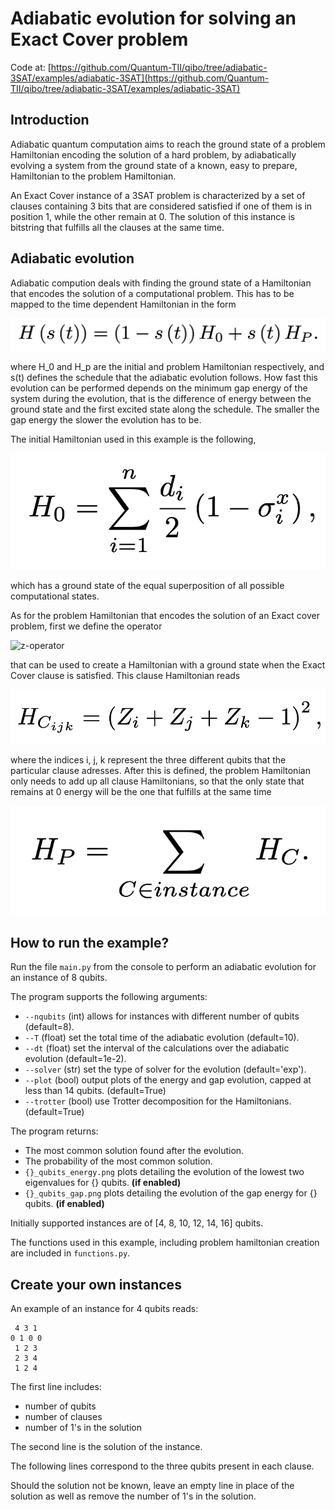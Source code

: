 # Adiabatic evolution for solving an Exact Cover problem

Code at: [https://github.com/Quantum-TII/qibo/tree/adiabatic-3SAT/examples/adiabatic-3SAT](https://github.com/Quantum-TII/qibo/tree/adiabatic-3SAT/examples/adiabatic-3SAT)

## Introduction

Adiabatic quantum computation aims to reach the ground state of a problem Hamiltonian encoding the solution of a hard problem, by adiabatically evolving a system from the ground state of a known, easy to prepare, Hamiltonian to the problem Hamiltonian.

An Exact Cover instance of a 3SAT problem is characterized by a set of clauses containing 3 bits that are considered satisfied if one of them is in position 1, while the other remain at 0. The solution of this instance is bitstring that fulfills all the clauses at the same time.

## Adiabatic evolution

Adiabatic compution deals with finding the ground state of a Hamiltonian that encodes the solution of a computational problem. This has to be mapped to the time dependent Hamiltonian in the form

![hamiltonian](images/H.png)

where H_0 and H_p are the initial and problem Hamiltonian respectively, and s(t) defines the schedule that the adiabatic evolution follows. How fast this evolution can be performed depends on the minimum gap energy of the system during the evolution, that is the difference of energy between the ground state and the first excited state along the schedule. The smaller the gap energy the slower the evolution has to be.

The initial Hamiltonian used in this example is the following, 

![initial-hamiltonian](images/h0.png)

which has a ground state of the equal superposition of all possible computational states.

As for the problem Hamiltonian that encodes the solution of an Exact cover problem, first we define the operator

![z-operator](images/z.png)

that can be used to create a Hamiltonian with a ground state when the Exact Cover clause is satisfied. This clause Hamiltonian reads

![clause-hamiltonian](images/hc.png)

where the indices i, j, k represent the three different qubits that the particular clause adresses. After this is defined, the problem Hamiltonian only needs to add up all clause Hamiltonians, so that the only state that remains at 0 energy will be the one that fulfills at the same time

![problem-hamiltonain](images/hp.png)


## How to run the example?

Run the file `main.py` from the console to perform an adiabatic evolution for an instance of 8 qubits.

The program supports the following arguments:

- `--nqubits` (int) allows for instances with different number of qubits (default=8).
- `--T` (float) set the total time of the adiabatic evolution (default=10).
- `--dt` (float) set the interval of the calculations over the adiabatic evolution (default=1e-2).
- `--solver` (str) set the type of solver for the evolution (default='exp').
- `--plot` (bool) output plots of the energy and gap evolution, capped at less than 14 qubits. (default=True)
- `--trotter` (bool) use Trotter decomposition for the Hamiltonians. (default=True)

The program returns:

- The most common solution found after the evolution.
- The probability of the most common solution.
- `{}_qubits_energy.png` plots detailing the evolution of the lowest two eigenvalues for {} qubits. **(if enabled)**
- `{}_qubits_gap.png` plots detailing the evolution of the gap energy for {} qubits. **(if enabled)**

Initially supported instances are of [4, 8, 10, 12, 14, 16] qubits.

The functions used in this example, including problem hamiltonian creation are included in `functions.py`.

## Create your own instances

An example of an instance for 4 qubits reads:

```text
 4 3 1
0 1 0 0
 1 2 3
 2 3 4
 1 2 4
```

The first line includes:
- number of qubits
- number of clauses
- number of 1's in the solution

The second line is the solution of the instance.

The following lines correspond to the three qubits present in each clause.

Should the solution not be known, leave an empty line in place of the solution as well as remove the number of 1's in the solution.
